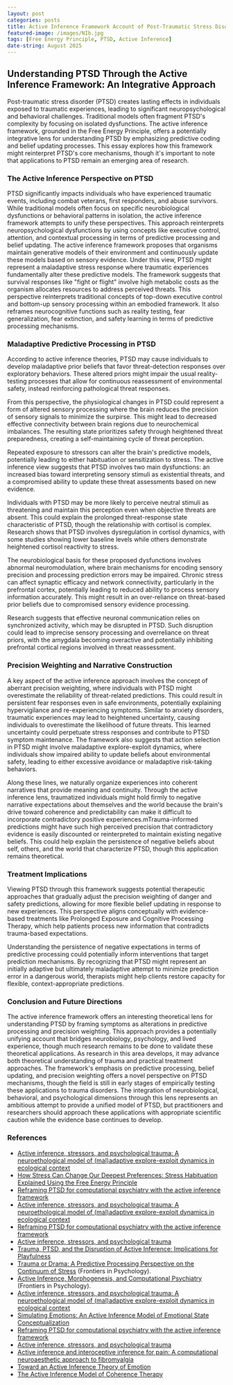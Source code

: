 ```yaml
---
layout: post
categories: posts
title: Active Inference Framework Account of Post-Traumatic Stress Disorder 
featured-image: /images/NIb.jpg
tags: [Free Energy Principle, PTSD, Active Inference]
date-string: August 2025
---
```



## Understanding PTSD Through the Active Inference Framework: An Integrative Approach

Post-traumatic stress disorder (PTSD) creates lasting effects in individuals exposed to traumatic experiences, leading to significant neuropsychological and behavioral challenges. Traditional models often fragment PTSD's complexity by focusing on isolated dysfunctions. The active inference framework, grounded in the Free Energy Principle, offers a potentially integrative lens for understanding PTSD by emphasizing predictive coding and belief updating processes. This essay explores how this framework might reinterpret PTSD's core mechanisms, though it's important to note that applications to PTSD remain an emerging area of research.

### The Active Inference Perspective on PTSD

PTSD significantly impacts individuals who have experienced traumatic events, including combat veterans, first responders, and abuse survivors. While traditional models often focus on specific neurobiological dysfunctions or behavioral patterns in isolation, the active inference framework attempts to unify these perspectives. This approach reinterprets neuropsychological dysfunctions by using concepts like executive control, attention, and contextual processing in terms of predictive processing and belief updating. The active inference framework proposes that organisms maintain generative models of their environment and continuously update these models based on sensory evidence. Under this view, PTSD might represent a maladaptive stress response where traumatic experiences fundamentally alter these predictive models. The framework suggests that survival responses like "fight or flight" involve high metabolic costs as the organism allocates resources to address perceived threats. This perspective reinterprets traditional concepts of top-down executive control and bottom-up sensory processing within an embodied framework. It also reframes neurocognitive functions such as reality testing, fear generalization, fear extinction, and safety learning in terms of predictive processing mechanisms.

### Maladaptive Predictive Processing in PTSD

According to active inference theories, PTSD may cause individuals to develop maladaptive prior beliefs that favor threat-detection responses over exploratory behaviors. These altered priors might impair the usual reality-testing processes that allow for continuous reassessment of environmental safety, instead reinforcing pathological threat responses.

From this perspective, the physiological changes in PTSD could represent a form of altered sensory processing where the brain reduces the precision of sensory signals to minimize the surpirse. This might lead to decreased effective connectivity between brain regions due to neurochemical imbalances. The resulting state prioritizes safety through heightened threat preparedness, creating a self-maintaining cycle of threat perception.

Repeated exposure to stressors can alter the brain's predictive models, potentially leading to either habituation or sensitization to stress. The active inference view suggests that PTSD involves two main dysfunctions: an increased bias toward interpreting sensory stimuli as existential threats, and a compromised ability to update these threat assessments based on new evidence.

Individuals with PTSD may be more likely to perceive neutral stimuli as threatening and maintain this perception even when objective threats are absent. This could explain the prolonged threat-response state characteristic of PTSD, though the relationship with cortisol is complex. Research shows that PTSD involves dysregulation in cortisol dynamics, with some studies showing lower baseline levels while others demonstrate heightened cortisol reactivity to stress.

The neurobiological basis for these proposed dysfunctions involves abnormal neuromodulation, where brain mechanisms for encoding sensory precision and processing prediction errors may be impaired. Chronic stress can affect synaptic efficacy and network connectivity, particularly in the prefrontal cortex, potentially leading to reduced ability to process sensory information accurately. This might result in an over-reliance on threat-based prior beliefs due to compromised sensory evidence processing.

Research suggests that effective neuronal communication relies on synchronized activity, which may be disrupted in PTSD. Such disruption could lead to imprecise sensory processing and overreliance on threat priors, with the amygdala becoming overactive and potentially inhibiting prefrontal cortical regions involved in threat reassessment.

### Precision Weighting and Narrative Construction

A key aspect of the active inference approach involves the concept of aberrant precision weighting, where individuals with PTSD might overestimate the reliability of threat-related predictions. This could result in persistent fear responses even in safe environments, potentially explaining hypervigilance and re-experiencing symptoms. Similar to anxiety disorders, traumatic experiences may lead to heightened uncertainty, causing individuals to overestimate the likelihood of future threats. This learned uncertainty could perpetuate stress responses and contribute to PTSD symptom maintenance. The framework also suggests that action selection in PTSD might involve maladaptive explore-exploit dynamics, where individuals show impaired ability to update beliefs about environmental safety, leading to either excessive avoidance or maladaptive risk-taking behaviors.

Along these lines, we naturally organize experiences into coherent narratives that provide meaning and continuity. Through the active inference lens, traumatized individuals might hold firmly to negative narrative expectations about themselves and the world because the brain's drive toward coherence and predictability can make it difficult to incorporate contradictory positive experiences.mTrauma-informed predictions might have such high perceived precision that contradictory evidence is easily discounted or reinterpreted to maintain existing negative beliefs. This could help explain the persistence of negative beliefs about self, others, and the world that characterize PTSD, though this application remains theoretical.

### Treatment Implications

Viewing PTSD through this framework suggests potential therapeutic approaches that gradually adjust the precision weighting of danger and safety predictions, allowing for more flexible belief updating in response to new experiences. This perspective aligns conceptually with evidence-based treatments like Prolonged Exposure and Cognitive Processing Therapy, which help patients process new information that contradicts trauma-based expectations.

Understanding the persistence of negative expectations in terms of predictive processing could potentially inform interventions that target prediction mechanisms. By recognizing that PTSD might represent an initially adaptive but ultimately maladaptive attempt to minimize prediction error in a dangerous world, therapists might help clients restore capacity for flexible, context-appropriate predictions.

### Conclusion and Future Directions

The active inference framework offers an interesting theoretical lens for understanding PTSD by framing symptoms as alterations in predictive processing and precision weighting. This approach provides a potentially unifying account that bridges neurobiology, psychology, and lived experience, though much research remains to be done to validate these theoretical applications. As research in this area develops, it may advance both theoretical understanding of trauma and practical treatment approaches. The framework's emphasis on predictive processing, belief updating, and precision weighting offers a novel perspective on PTSD mechanisms, though the field is still in early stages of empirically testing these applications to trauma disorders. The integration of neurobiological, behavioral, and psychological dimensions through this lens represents an ambitious attempt to provide a unified model of PTSD, but practitioners and researchers should approach these applications with appropriate scientific caution while the evidence base continues to develop.


### References

- [Active inference, stressors, and psychological trauma: A neuroethological model of (mal)adaptive explore-exploit dynamics in ecological context](https://www.ncbi.nlm.nih.gov/pmc/articles/PMC6961115/) 
- [How Stress Can Change Our Deepest Preferences: Stress Habituation Explained Using the Free Energy Principle](https://www.frontiersin.org/journals/psychology/articles/10.3389/fpsyg.2022.865203/full) 
- [Reframing PTSD for computational psychiatry with the active inference framework](https://www.ncbi.nlm.nih.gov/pmc/articles/PMC6816477/)
- [Active inference, stressors, and psychological trauma: A neuroethological model of (mal)adaptive explore-exploit dynamics in ecological context](https://pubmed.ncbi.nlm.nih.gov/31830495/)
- [Reframing PTSD for computational psychiatry with the active inference framework](https://pubmed.ncbi.nlm.nih.gov/31564212/)
- [Active inference, stressors, and psychological trauma](https://pmc.ncbi.nlm.nih.gov/articles/PMC6961115/)
- [Trauma, PTSD, and the Disruption of Active Inference: Implications for Playfulness](https://www.playfulnessinstitute.org/2024/06/03/trauma-ptsd-and-the-disruption-of-active-inference-implications-for-playfulness/)
-  [Trauma or Drama: A Predictive Processing Perspective on the Continuum of Stress](https://www.frontiersin.org/articles/10.3389/fpsyg.2022.792828/full) (Frontiers in Psychology).
-  [Active Inference, Morphogenesis, and Computational Psychiatry](https://www.frontiersin.org/articles/10.3389/fpsyg.2021.646165/full) (Frontiers in Psychology).
- [Active inference, stressors, and psychological trauma: A neuroethological model of (mal)adaptive explore-exploit dynamics in ecological context](https://pubmed.ncbi.nlm.nih.gov/31830495/)
- [Simulating Emotions: An Active Inference Model of Emotional State Conceptualization](https://www.frontiersin.org/journals/psychology/articles/10.3389/fpsyg.2024.1345480/full)
- [Reframing PTSD for computational psychiatry with the active inference framework](https://pubmed.ncbi.nlm.nih.gov/31564212/)
- [Active inference, stressors, and psychological trauma](https://pmc.ncbi.nlm.nih.gov/articles/PMC6961115/)
- [Active inference and interoceptive inference for pain: A computational neuroaesthetic approach to fibromyalgia](https://www.frontiersin.org/journals/computational-neuroscience/articles/10.3389/fncom.2022.988977/full)
- [Toward an Active Inference Theory of Emotion](https://www.mdpi.com/1099-4300/26/10/833)
- [The Active Inference Model of Coherence Therapy](https://www.frontiersin.org/journals/human-neuroscience/articles/10.3389/fnhum.2022.955558/full)

